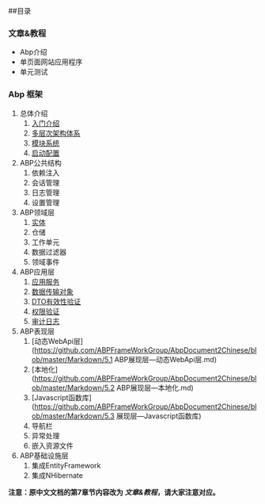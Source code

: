 ##目录

### 文章&教程
* Abp介绍
* 单页面网站应用程序
* 单元测试

### Abp 框架
1. 总体介绍
	1. [入门介绍](https://github.com/ABPFrameWorkGroup/AbpDocument2Chinese/blob/master/Markdown/1.1%20ABP%E6%80%BB%E4%BD%93%E4%BB%8B%E7%BB%8D%E2%80%94%E5%85%A5%E9%97%A8%E4%BB%8B%E7%BB%8D.md)
	2. [多层次架构体系](https://github.com/ABPFrameWorkGroup/AbpDocument2Chinese/blob/master/Markdown/1.2%20ABP%E6%80%BB%E4%BD%93%E4%BB%8B%E7%BB%8D%E2%80%94%E5%A4%9A%E5%B1%82%E6%9E%B6%E6%9E%84%E4%BD%93%E7%B3%BB.md)
	3. [模块系统](https://github.com/ABPFrameWorkGroup/AbpDocument2Chinese/blob/master/Markdown/1.3%20ABP%E6%80%BB%E4%BD%93%E4%BB%8B%E7%BB%8D%E2%80%94%E6%A8%A1%E5%9D%97%E7%B3%BB%E7%BB%9F.md)
	4. [启动配置](https://github.com/ABPFrameWorkGroup/AbpDocument2Chinese/blob/master/Markdown/1.4%20ABP%E6%80%BB%E4%BD%93%E4%BB%8B%E7%BB%8D%E2%80%94%E5%90%AF%E5%8A%A8%E9%85%8D%E7%BD%AE.md)
2. ABP公共结构
	1. 依赖注入
	2. 会话管理
	3. 日志管理
	4. 设置管理
3. ABP领域层
	1. [实体](https://github.com/ABPFrameWorkGroup/AbpDocument2Chinese/blob/master/Markdown/ABP领域层—实体.md)
	2. 仓储
	3. 工作单元
	4. 数据过滤器
	5. 领域事件
4. ABP应用层
	1. [应用服务](https://github.com/ABPFrameWorkGroup/AbpDocument2Chinese/blob/master/Markdown/4.1%20ABP%E5%BA%94%E7%94%A8%E5%B1%82%E2%80%94%E5%BA%94%E7%94%A8%E6%9C%8D%E5%8A%A1.md)
	2. [数据传输对象](https://github.com/ABPFrameWorkGroup/AbpDocument2Chinese/blob/master/Markdown/4.2%20ABP%E5%BA%94%E7%94%A8%E5%B1%82%E2%80%94%E6%95%B0%E6%8D%AE%E4%BC%A0%E8%BE%93%E5%AF%B9%E8%B1%A1.md)
	3. [DTO有效性验证](https://github.com/ABPFrameWorkGroup/AbpDocument2Chinese/blob/master/Markdown/4.3%20ABP%E5%BA%94%E7%94%A8%E5%B1%82%E2%80%94DTO%E6%9C%89%E6%95%88%E6%80%A7%E9%AA%8C%E8%AF%81.md)
	4. [权限验证](https://github.com/ABPFrameWorkGroup/AbpDocument2Chinese/blob/master/Markdown/4.4%20ABP%E5%BA%94%E7%94%A8%E5%B1%82%E2%80%94%E6%9D%83%E9%99%90%E8%AE%A4%E8%AF%81.md)
	5. [审计日志](https://github.com/ABPFrameWorkGroup/AbpDocument2Chinese/blob/master/Markdown/4.5%20ABP%E5%BA%94%E7%94%A8%E5%B1%82%E2%80%94%E5%AE%A1%E8%AE%A1%E6%97%A5%E5%BF%97.md)
5. ABP表现层
	1.  [动态WebApi层](https://github.com/ABPFrameWorkGroup/AbpDocument2Chinese/blob/master/Markdown/5.1 ABP展现层—动态WebApi层.md)
	2.  [本地化](https://github.com/ABPFrameWorkGroup/AbpDocument2Chinese/blob/master/Markdown/5.2 ABP展现层—本地化.md)
	3.  [Javascript函数库](https://github.com/ABPFrameWorkGroup/AbpDocument2Chinese/blob/master/Markdown/5.3 展现层—Javascript函数库)
	4.  导航栏
	5.  异常处理
	6.  嵌入资源文件
6. ABP基础设施层
	1.  集成EntityFramework
	2.  集成NHibernate


**注意：原中文文档的第7章节内容改为 *文章&教程*，请大家注意对应。**
